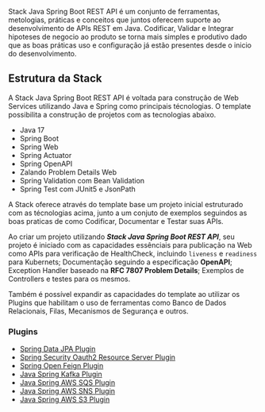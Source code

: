 Stack Java Spring Boot REST API é um conjunto de ferramentas, metologias, práticas e conceitos que juntos oferecem suporte ao desenvolvimento de APIs REST em Java. Codificar, Validar e Integrar hipoteses de negocio ao produto se torna mais simples e produtivo dado que as boas práticas uso e configuração já estão presentes desde o inicio do desenvolvimento.


## Estrutura da Stack

A Stack Java Spring Boot REST API é voltada para construção de Web Services utilizando Java e Spring como principais técnologias. O template possibilita a construção de projetos com as tecnologias abaixo.

- Java 17
- Spring Boot
- Spring Web
- Spring Actuator
- Spring OpenAPI
- Zalando Problem Details Web
- Spring Validation com Bean Validation
- Spring Test com JUnit5 e JsonPath

A Stack oferece através do template base um projeto inicial estruturado com as técnologias acima, junto a um conjuto de exemplos seguindos as boas praticas de  como Codificar, Documentar e Testar suas APIs.

Ao criar um projeto utilizando **_Stack Java Spring Boot REST API_**, seu projeto é iniciado com as capacidades essênciais para publicação na Web como APIs para verificação de HealthCheck, incluindo `liveness` e `readiness` para Kubernets; Documentação seguindo a especificação **OpenAPI**; Exception Handler baseado na **RFC 7807 Problem Details**; Exemplos de Controllers e testes para os mesmos.

Também é possível expandir as capacidades do template ao utilizar os Plugins que habilitam o uso de ferramentas como Banco de Dados Relacionais, Filas, Mecanismos de Segurança e outros.


### Plugins

- [Spring Data JPA Plugin](https://github.com/zup-academy/java-spring-data-jpa-plugin)
- [Spring Security Oauth2 Resource Server Plugin](https://github.com/zup-academy/java-spring-security-oauth2-resourceserver-plugin)
- [Spring Open Feign Plugin](https://github.com/zup-academy/java-spring-open-feign-plugin)
- [Java Spring Kafka Plugin](https://github.com/zup-academy/java-spring-kafka-plugin/)
- [Java Spring AWS SQS Plugin](https://github.com/zup-academy/java-spring-aws-sqs-plugin)
- [Java Spring AWS SNS Plugin](https://github.com/zup-academy/java-spring-aws-sns-plugin/)
- [Java Spring AWS S3 Plugin](https://github.com/zup-academy/java-spring-aws-s3-plugin)


